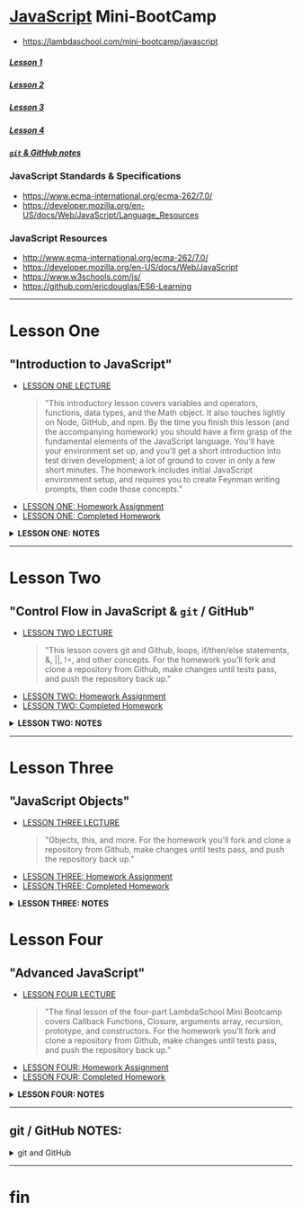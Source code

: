 # [JavaScript](https://www.javascript.com) Mini-BootCamp
- https://lambdaschool.com/mini-bootcamp/javascript
##### [Lesson 1](https://github.com/mixelpixel/JavaScript-mini-bootcamp#lesson-one)
##### [Lesson 2](https://github.com/mixelpixel/JavaScript-mini-bootcamp#lesson-two)
##### [Lesson 3](https://github.com/mixelpixel/JavaScript-mini-bootcamp#lesson-three)
##### [Lesson 4](https://github.com/mixelpixel/JavaScript-mini-bootcamp#lesson-four)
##### [`git` & GitHub notes](https://github.com/mixelpixel/JavaScript-mini-bootcamp#git--github-notes)
### JavaScript Standards & Specifications
- https://www.ecma-international.org/ecma-262/7.0/
- https://developer.mozilla.org/en-US/docs/Web/JavaScript/Language_Resources
### JavaScript Resources
- http://www.ecma-international.org/ecma-262/7.0/
- https://developer.mozilla.org/en-US/docs/Web/JavaScript
- https://www.w3schools.com/js/
- https://github.com/ericdouglas/ES6-Learning
***
# Lesson One
## "Introduction to JavaScript"
- [LESSON ONE LECTURE](https://youtu.be/fjjebMXE-P8)
   > "This introductory lesson covers variables and operators, functions, data types, and the Math object. It also touches lightly on Node, GitHub, and npm.
   > By the time you finish this lesson (and the accompanying homework) you should have a firm grasp of the fundamental elements of the JavaScript language. You'll have your environment set up, and you'll get a short introduction into test driven development; a lot of ground to cover in only a few short minutes.
   > The homework includes initial JavaScript environment setup, and requires you to create Feynman writing prompts, then code those concepts."
- [LESSON ONE: Homework Assignment](https://github.com/SunJieMing/js-minicamp-homework-1)
- [LESSON ONE: Completed Homework](https://github.com/mixelpixel/JavaScript-mini-bootcamp/tree/master/js-minicamp-homework-1-master)

<details><summary><b>LESSON ONE: NOTES</b></summary><p>

### LESSON ONE LECTURE NOTES
- [@07min](https://youtu.be/fjjebMXE-P8?t=7m) **Lecture starts**
- [@8m20s](https://youtu.be/fjjebMXE-P8?t=8m20s) **Node.js**
  - Download node from [nodejs.org](https://nodejs.org)
  - To exit the node interactive shell, type `.exit` or send EOL with ctrl+d, or ctrl+c twice.
- [@09min](https://youtu.be/fjjebMXE-P8?t=9) **command line basics**
- [@11min](https://youtu.be/fjjebMXE-P8?t=11) **`var` and `console.log();`**
  - JS declaring variables with "var" keyword & using console.log() for printing to screen/stdout.
  - JS is not "strongly Typed" - var works for eVARy data type (as opposed to C where each variable is declared along with its data type.)
  ```js
  var variable_name   = 'something'; // strings
  var favorite_number = 15;          // integers
  var likesPizza      = true;        // Boolean
  var age             = 30;
  var age             = age + 10;    // arithmetic + - / *
  var remainder       = 20 % 7       // % modular arithmetic returns the remainder

  console.log(variable_name);
  console.log(favorite_number);
  console.log(likesPizza);
  console.log(age);
  console.log(remainder):

  // etc...
  ```
- [@26min](https://youtu.be/fjjebMXE-P8?t=26) **Concatenation**
```js
var firstName = 'Ben';
var lastName = 'Nelson';
var fullName = firstName + ' ' + lastName;

console.log(fullName);
```
- [@28m20s](https://youtu.be/fjjebMXE-P8?t=28m20s) **Global Objects, methods and properties**
  - e.g. the "Math" object with methods: powers, round, ceil, floor, etc.

  ```js
  var twoCubed = Math.pow(2, 3);

  console.log(twoCubed);
  ```
- [@31m25s](https://youtu.be/fjjebMXE-P8?t=31m25s) All strings have the property: Length
```js
var greeting = "Hello World!";
var greetingLength = greeting.length;

console.log(greetingLength);
```
- [@32m45s](https://youtu.be/fjjebMXE-P8?t=32m45s) **Function**
```js
function funcName() {
  console.log('Hello');
}

console.log('Hi'); // gets printed first
funcName(); // invokes the function
```
- [@8m20s](https://youtu.be/fjjebMXE-P8?t=8m20s) **Function Arguments**, using keyword "function", function naming conventions (actions) and camelCase.
```js
function funcName(argument) {
  var greeting = 'Hello ' + argument);
  console.log(greeting);
}

var name1 = 'Ben'
funcName(name1);
funcName('Fred');
funcName('Ted');
funcName('Bob');
funcName('Alice');
funcName('Betty');
```
-  [@45min](https://youtu.be/fjjebMXE-P8?t=45m) **Return**
```js
function addTwoNumbers(x,y) {
  // console.log(x, y);
  var sum = x + y;
  return sum;
}

addTwoNumbers(2, 3);

var value = addTwoNumbers(3,4);

console.log(value);
```
- [@50min](https://youtu.be/fjjebMXE-P8?t=50m) **Scope**
```js
function addTwoNumbers(x,y) {
  // console.log(x, y);
  var sum = x + y; // <--- "sum" is declared INSIDE the function
  // return x + y
  return sum;
}
var value = addTwoNumbers(3,4);
console.log(value);

console.log(sum);  // <--- "sum" is scoped inside the function. NOT accessible outside the function.
```
- [@51m30s](https://youtu.be/fjjebMXE-P8?t=51m30s) **Branching Control Flow**
```js
function canDrive(age) {
  if (age >= 16) {
    return true;
  }
  return false;
}

var myAge = 50;
var iCanDrive = canDrive(myAge);
console.log(iCanDrive);

var hisAge = 10;
var = heCanDrive = canDrive(hisAge);
console.log(heCanDrive);

var herAge = 16;
var sheCanDrive = canDrive(herAge);
console.log(sheCanDrive);
```
- [@57m45s](https://youtu.be/fjjebMXE-P8?t=57m45s) **Homework on github**, npm install (comes with node), `npm test`, etc.
- [@1h9m](https://youtu.be/fjjebMXE-P8?t=1h9m) **Q&A**

</p></details>

***
# Lesson Two
## "Control Flow in JavaScript & `git` / GitHub"
- [LESSON TWO LECTURE](https://youtu.be/4LNf5qcQWHQ)
   > "This lesson covers git and Github, loops, if/then/else statements, &, ||, !=, and other concepts.
   > For the homework you'll fork and clone a repository from Github, make changes until tests pass, and push the repository back up."
- [LESSON TWO: Homework Assignment](https://github.com/SunJieMing/js-minicamp-homework-2)  
- [LESSON TWO: Completed Homework](https://github.com/mixelpixel/js-minicamp-homework-2/tree/master)  

<details><summary><b>LESSON TWO: NOTES</b></summary><p>

### LESSON TWO LECTURE NOTES
- NOTE: ALWAYS USE TRIPLE EQUALS === NOT DOUBLE EQUALS == !!!!!  
- [@2m30s](https://youtu.be/4LNf5qcQWHQ?t=2m30s) **Lecture starts**
- [@3m35s](https://youtu.be/4LNf5qcQWHQ?t=3m35s) **`git` & GitHub**
  GitHub is online storage.  
  `git` is the version control software.  
  Forking, downloading/cloning, status, staging, add, commit comments, resetting, branch master, origin master, push, pull request, branchin and merge  
- [@18m30s](https://youtu.be/4LNf5qcQWHQ?t=18m30s) **Conditionals If, Else, Else-If**
```js
if (true) {
  do this
} else {
  do that
}
```
```js
var food = 'Pizza';

if (food === 'Pizza') {
  console.log ('Yummy!');
} else {
  console.log('I would rather have pizza...');
}
```
```js
var food = 'Pizza';

if (food === 'Pizza') {
  console.log ('Yummy!');
} else if (food === 'Steak') {
  console.log('Super yummy!');
} else {
  console.log('I would rather have pizza...');
}
```
```js
var age = 16;
var hasDriversLicense = true;

// && and, || or, ! not, != not equal to, !false, !true, etc. <------------THIS
if (age >=16 && hasDriversLicense) {
  console.log('You can Drive');
} else {
  console.log('Call your mom to pick you up.');
}
```
- [@36m](https://youtu.be/4LNf5qcQWHQ?t=36m) **For loops**, iterating over arrays with index numbers.
```js
// as long as condition is true, for loop repeats.
for (var initial value; condition; iteration action) {
    do someting;
}
```
```js
for (var i = 0; i < 10; i++) {
    console.log(i + '. hi!');
}
```
```js
var favFoods = ['Steak', 'Mango', 'Curry']; // [[0], [1], [2], ...]] array

console.log(favFoods.length);
console.log(favFoods[0]);
console.log(favFoods[favFoods.length -1]); // always gives last item
```
```js
var favFoods = ['Steak', 'Mango', 'Curry'];

for (var i = 0; i < favFoods.length; i++) {
  if (favFoods[i] === 'Mango') {
    favFoods[i] = 'Pineapple';
  }
  console.log(favFoods[i]);
}
```
```js
var favFoods = ['Steak', 'Mango', 'Curry'];

favFoods.push('Ice Cream') // .push() adds item to the end
console.log(favFoods);

favFoods.pop();            // .pop() removes item from the end
console.log(favFoods);
```
- [@56m](https://youtu.be/4LNf5qcQWHQ?t=56m) **Q&A**

</p></details>

***

# Lesson Three
## "JavaScript Objects"
- [LESSON THREE LECTURE](https://youtu.be/Dc6YcYsT3UM)
   > "Objects, this, and more.
   > For the homework you'll fork and clone a repository from Github, make changes until tests pass, and push the repository back up."
- [LESSON THREE: Homework Assignment](https://github.com/SunJieMing/js-minicamp-homework-3)  
- [LESSON THREE: Completed Homework](https://github.com/mixelpixel/js-minicamp-homework-3)  

<details><summary><b>LESSON THREE: NOTES</b></summary><p>

### LESSON THREE LECTURE NOTES
- When assigning variables, instead of x _equals_ 5, x **gets** 5.  
- [@35s](https://youtu.be/Dc6YcYsT3UM?t=35s) **Lecture starts**
- [@1m34s](https://youtu.be/Dc6YcYsT3UM?t=1m34s) **Objects = {Keys: Values}**
  - Named keys are similar to the array index number
  - colons : separate the Key from the Value
  - object.key returns the value
```js
var object = {
  Key: Value,
}
```
```js
var user = {
  username: 'SunJieMing',
  password: 'password'
  age: 99,
  likesIceCream: true,
  sayHi: function() {       // <----- AN "ANONYMOUS" FUNCTION inside
    console.log('hello!');  // <----- an OBJECT is a called a METHOD
  },
  et: 'cetera'
  and: 'so on'
}
```
  - `console.log(user.username);` would return "SunJieMing"
    - **DOT notation**
    - **user** is the variable name that was assigned to an object containing key:value pairs.
    - **.** the dot following the object tells JS to get a **PROPERTY** which is declared in the object.
    - **username** is the property of the object "user"; it is a key which holds the value, "SunJieMing".
    - `console` is an object, `log` is a method, `user.username` is the argument which is passed to the `log` method.
  - object, dictionary, hash table - same idea, key:value, "constant lookup".
  - `user.age++;` will increment 99 to 100
  - `console.log(user);` will print out the entire object (the method will just be displayed as "sayHI: [FUNCTION]")
  - `user.sayHi();` invokes the method.
  - `user.isPremiun = true;` ADDS a KEY `isPremium` to the user object with the VALUE `true` BECAUSE isPremium does no yet exist as a KEY.
    - **BRACKET notation**
    - To enter numbers as KEYS they need to be in brackets and get turned into strings.
    - [@16m](https://youtu.be/Dc6YcYsT3UM?t=16m) the video breaks up... (he goes over it again [@24m54s](https://youtu.be/Dc6YcYsT3UM?t=24m54s))
    ```js
    var squares = {};
    squares[2] = 4;
    squares[5] = 25;

    console.log(squares); // <--- prints { '2': 4, '5': 5 }
    ```
  - [@16m30s](https://youtu.be/Dc6YcYsT3UM?t=16m30s) example similar to homework problem
    ```js
    function addProperty(object, newProperty, NewValue) {
      object[newProperty] = newValue;
      return object; // <-----------------------NECESSARY??????
    }

    addProperty(user, 'livesInUS', false); // new property variable name entered as a string

    console.log()
    ```
***
      - Not sure I quite understood what he's explaining about objects and arrays in memory.
***
  - `delete user.likesIceCream` ONLY use delete to remove a property from an OBJECT.
  - [@23m](https://youtu.be/Dc6YcYsT3UM?t=23m) **For-In Loops** - Iterating over objects:
  ```js
  for (var key in object) {
    action;
  }
  ```
  ```js
  var user = {
    username: 'SunJieMing',
    password: 'password',
    age: 99,
    likesIceCream: true,
    sayHi: function() {       // <----- AN "ANONYMOUS" FUNCTION inside
      console.log('hello!');  // <----- an OBJECT is a called a METHOD
    },
    et: 'cetera',
    and: 'so on'
  }

  delete user.likesIceCream;

  for (var key in user) { //                 <--- iterate over an object
    console.log('>>>key', key); //           <---
    console.log('>>>value', user[key]); //   <--- bracket notation
  }

  console.log(user);
  ```
  - `user['username']` <----- THESE ARE EQUIVALENT
  - `user.username`    <----- THESE ARE EQUIVALENT
  - use dot notation unless it doesn't work, then use brackets
  - [@28m22s](https://youtu.be/Dc6YcYsT3UM?t=28m22s) **this**
  ```js
  var users = [
  {
    username: 'SunJieMing',
    password: 'password',
    age: 99,
    likesIceCream: true,
    sayHi: function() {
      var sentence = 'My username is: ' + this.username;
      console.log(sentence);
    },
    et: 'cetera',
    and: 'so on'
  },
  {},
  {},
  {}
];

users[0].sayHi();
```
- [@33m18s](https://youtu.be/Dc6YcYsT3UM?t=33m18s) **REVIEW**
  - to create an object
  ```js
  var user = {};
  user.username = 'Ben';
  user.email = 'ben@lambdaschool.com';
  ```
  OR
  ```js
  var user = {;
    username: 'Ben',
    email: 'ben@lambdaschool.com'  
  }
  ```
- Math is a global object, console is a global object, modules, etc.
- [@36m](https://youtu.be/Dc6YcYsT3UM?t=36m) **LINTer**

</p></details>

# Lesson Four
## "Advanced JavaScript"
- [LESSON FOUR LECTURE](https://youtu.be/LowXf4APQtk)
   > "The final lesson of the four-part LambdaSchool Mini Bootcamp covers Callback Functions, Closure, arguments array, recursion, prototype, and constructors.
   > For the homework you'll fork and clone a repository from Github, make changes until tests pass, and push the repository back up."
- [LESSON FOUR: Homework Assignment](https://github.com/SunJieMing/js-minicamp-homework-4)  
- [LESSON FOUR: Completed Homework](https://github.com/mixelpixel/js-minicamp-homework-4/tree/master)  

<details><summary><b>LESSON FOUR: NOTES</b></summary><p>

### LESSON FOUR LECTURE NOTES
- [@3m30s](https://youtu.be/LowXf4APQtk?t=3m30s) **Lecture Starts**
  - https://jsbin.com
- [@4m25s](https://youtu.be/LowXf4APQtk?t=4m25s) **"Truthiness" & "Falsiness"**
  - How to detect if a property exists
  - any value can be interpreted as either a true value or a false value (or null, or undefined)
  ```js
  if (true) console.log('hi!')
  ```
  - true and !false print "hi!"
  - false and !true don't print
  - 0 is "falsey"
  - non-0 numbers are "truthy" (even negative numbers)
  - an empty string is "falsey"
  - a string with letters or numbers is "truthy"
  - an array [] is "truthy"
  - an object {} is "truthy"
  - null is "falsey"
  ```js
  function myFunc(x, y) {
    if (!x) console.log('no x!');
    if (!y) console.log('no y!');
  }
  ```
- [@11m25s](https://youtu.be/LowXf4APQtk?t=11m25s) **`arguments`**
  - https://developer.mozilla.org/en-US/docs/Web/JavaScript/Reference/Functions/arguments
  - `arguments` keyword. Has a length property.
  ```js
  function sumNumbers() {
    var total = 0;
    for (var i = 0; i < arguments.length; i++) {
      total += arguments[i];
    }
    console.log(total);
  }
  sumNumbers(1, 2, 3, 4, 5, 6, 6, 6, 6, 9)
  sumNumbers(0, 5, 5)
  ```
- [@14m25s](https://youtu.be/LowXf4APQtk?t=14m25s) **CALLBACKS & `.forEach(){};`**
  - "Callbacks" are passing in a function as an argument to another functions
  - `.forEach(function (value, index) {action});` method
  ```js
  var numbers = [1, 2, 3, 4,5];

  numbers.push(6);
  numbers.forEach(function (num) { // <--- just each array value
    console.log(num); // <----- Prints each item in the array
  });
  ```
  ```js
  var numbers = [1, 2, 3, 4,5];

  numbers.push(6);
  numbers.forEach(function (num, i) { // <--- each array value AND array index
    console.log(num + ' is at index ' + i); // <----- Prints each item in the array
  });
  ```
  - ^^^ This is the preferred JS method for iterating over arrays ^^^
  ```js
  function invokeCallback(cb) { // <--- 'cb' is convention for indicating callback use case
    cb();
  }

  function sayHi() {
    console.log('hi!');
  }

  function say NiHao() {
    console.log('ni hao!');
  }

  invokeCallback(sayHi);
  invokeCallBack(sayNiHao);
  ```
- [@22m15s](https://youtu.be/LowXf4APQtk?t=22m15s) **`reduce`**
  - https://developer.mozilla.org/en-US/docs/Web/JavaScript/Reference/Global_Objects/Array/Reduce
  ```js
  var numbers = [1, 2, 3, 4, 5];

  // reduce also takes a callback function and like forEach, it iterates
  var sum = numbers.reduce(function(runningTotal, num) {
    return runningTotal += num;
  });

  console.log(sum);
  ```
- [@28m](https://youtu.be/LowXf4APQtk?t=28m) **`map`**
  - iterates over array and maps values onto index locations
  ```js
  var name = array_name.map(function(x) {
    return action per array index;
  });
  ```
  ```js
  var numbers = [1, 2, 3, 4, 5];

  var newNums = numbers.map(function(num) {
    return 'hi';
  });

  console.log(newNums);
  ```
  ```js
  var numbers = [1, 2, 3, 4, 5];

  var squares = numbers.map(function(num) {
    return num * num;
  });

  console.log(squares);
  ```
- [@30m30s](https://youtu.be/LowXf4APQtk?t=30m30s) **CONSTRUCTORs & "this"**
  - Making lots of objects
  - Pseudo Classical Instantiation  
  - Making a TEMPLATE
  - Constructors are Upper Case.
  ```js
  function encryptPassword(password) {
    return 'ljsdnvljnqsdvqufvqnfd;vojnq;dfojnv;089247r98h9249hj';
  }

  function User(options) {
    /* new Object() */
    this.username = options.username;
    this.password = encryptPassword(options.password);
    this.email = options.email;
    /* return Object */
  }

  var ben = new User({
    username: 'SunJieMing',
    password: 'I love JS!',
    email: 'ben@lambdaschool.com'
  });

  console.log(ben);
  ```
  - ES6 syntactic sugar?
    - http://es6-features.org/#ClassDefinition
    - https://developer.mozilla.org/en-US/docs/Web/JavaScript/Reference/Classes
  ```js
  function encryptPassword(password) {
    return 'ljsdnvljnqsdvqufvqnfd;vojnq;dfojnv;089247r98h9249hj';
  }

  function User(options) {
    /* new Object() */
    this.username = options.username;
    this.password = encryptPassword(options.password);
    this.email = options.email;
    /* return Object */
  }

  var ben = new User({
    username: 'SunJieMing',
    password: 'I love JS!',
    email: 'ben@lambdaschool.com'
  });

  console.log(ben);

  var austen = new User({
    username: 'Austen',
    password: '12345',
    email: 'austen@lambdaschool.com'
  });

  console.log(austen);
  ```
- [@39m30s](https://youtu.be/LowXf4APQtk?t=39m30s) **Add a method to all the objects we create**
  ```js
  function Cat (options) {
    this.name = options.nae;
    this.age = options.age;
  }

  var pet_cat = [];

  pet_cat.push(new Cat({
    name: 'Snowball II',
    age: 5
  }));

  console.log(pet_cat);
  ```
  ```js
  function Cat (options) {
    this.name = options.name;
    this.age = options.age;
    this.meow = function() {
      console.log(this.name + ' says, \"Meow! I am ' + this.age + ' years old.\"');
    }
  }

  var snowballII = new Cat({
    name: 'Snowball II',
    age: 5
  });

  snowballII.meow();

  var snowballIII = new Cat({
  name: 'Snowball III',
  age: 2
  });

  snowballIII.meow();
  ```
- [@44m20s](https://youtu.be/LowXf4APQtk?t=44m20s) **PROTOTYPEs**
```js
function Cat (options) {
  this.name = options.name;
  this.age = options.age;
}

Cat.prototype.meow = function() {
  console.log(this.name + ' says, \"Meow! I am ' + this.age + ' years old.\"');
}

var snowballII = new Cat({
  name: 'Snowball II',
  age: 5
});

snowballII.meow();

var snowballIII = new Cat({
name: 'Snowball III',
age: 2
});

snowballIII.meow();
```
  - This is how Arrays have prototypes ("same with a string" not sure what Ben meant by this - ) e.g.
    - Array.prototype
    - Array is a built in JS keyword, Array.prototype is a constructor which is used behind the scenes to construct all arrays: `var arr = [];` => `var arr = new(Array);`
    ```js
    Array.prototype.sayHi = function() { // <--- upper case Array is a reserved word
      console.log('I\'m on the array!');
    }

    var array = [1, 2, 3, 4]; // <-------------- lower case array not reserved

    array.sayHi();

    console.log(array);
    ```
- [@49m](https://youtu.be/LowXf4APQtk?t=49m) **CLOSURE**
  - returning functions and the SCOPE of variables
  ```js
  function outer() {
    return function() {
      console.log('hi there!');
    };
  }

  var inner = outer();

  inner();

  var innerSameFunction = function() {
    console.log('hi there!');
  };

  innerSameFunction();
  ```
- WRAPPERS AROUND CALLBACK FUNCTIONS
  - If you return a function from a function the inner function remembers the SCOPE of the outer function.
  ```js
  var x = 5            // <--- x can't see vars inside the functions, but

  function outer(){
    x;                 // <--- inside the function they can see x (but not var z?)
    var y = 10;
    function inner(){
      x;               // <--- inside the inside function too!
      y;               // <--- inner function can see outer functions variable
      var z = 15;      // <--- inner variable only available to inner function
    }
  }
  ```
  ```js
  function outer() {
    var x = 10;
    return function() {
      console.log(x);
    };
  }

  var inner = outer();

  inner();
  ```
  - Cool Closure trick:
  ```js
  function limitFunctionCallCount(cb) {
    return function() {
      cb();
    };
  }

  function sayHi() {
    console.log('hi!');
  }

  var newSayHi = limitFunctionCallCount(sayHi);

  newSayHi();
  ```
  ```js
  function limitFunctionCallCount(cb, limit) {
    var callCount = 0
    return function() {
      if (callCount >= limit) return;
      callCount++;
      cb();
    };
  }

  function sayHi() {
    console.log('hi!');
  }

  var newSayHi = limitFunctionCallCount(sayHi, 5);

  newSayHi();
  newSayHi();
  newSayHi();
  newSayHi();
  newSayHi();
  newSayHi();
  newSayHi();
  newSayHi();
  newSayHi();
  newSayHi(); // Tried invoking it 10 times, but only 5 will run!
  ```
- Note about homework ~1h00m00s
- [@1h01m13s](https://youtu.be/LowXf4APQtk?t=1h01m13s) **RECURSION**
  - essentially it's another way of iterating (looping)
  - depending on the situation, recursion can be simpler (less code) than a for-loop - especially if you've got a big complicated function.
  ```js
  // 1,   1,   2,   3,   5,   8,   13,  21, etc...  (Fibbonacci values)
  // 1st, 2nd, 3rd, 4th, 5th, 6th, 7th, 8th, etc... [position, nth Fibbo #]
  function nFibbonacci(n) {   // <---- calculating the nth Fibbonacci #
    if (n < 3) return 1;      // <-------------------- ********BASE CASE********
    return nFibbonacci(n - 2) + nFibbonacci(n - 1);
  }

  var result = nFibbonacci(3);

  console.log(result);
  ```
  - BASE CASE is like the condition which stops the for loop
  - recursive function can get out of hand if the "call stack" is too big.
- [@1h12m](https://youtu.be/LowXf4APQtk?t=1h12m) Wrap up

</p></details>

***
## git / GitHub NOTES:

<details><summary>git and GitHub</summary><p>

### I initialized this repository as a local `git init` and **_then_** set up the GitHub repository.  
- `mkdir JavaScript-mini-bootcamp`
- `cd JavaScript-mini-bootcamp`
- `git init`
- `touch README.md`
- `touch .gitignore`
- `git status`
- `git add .`
- `git commit -m "first!"`
- @GitHub.com I made a new repository: "JavaScript-mini-bootcamp" (no README.md or .gitignore)
- copied the URL: https://github.com/mixelpixel/JavaScript-mini-bootcamp.git
- `git remote add origin https://github.com/mixelpixel/JavaScript-mini-bootcamp.git`
- `git remote -v`
- `git push -u origin master`
Per: https://help.github.com/articles/adding-an-existing-project-to-github-using-the-command-line/  

### Homework #1 was downloaded from SunJieMing's site (not forked)
- Note the appended "-master" in the url ()& local repo):
- https://github.com/mixelpixel/JavaScript-mini-bootcamp/tree/master/js-minicamp-homework-1-master
- the "Download Zip" folder came with the appended "-master"
- The downloaded files were placed in my local JavaScript-mini-bootcamp repository
- The downloaded files were git add, commit, pushed...

### For Homework #2 I made a submodule.  
Per: https://git-scm.com/book/en/v2/Git-Tools-Submodules
- Fork https://github.com/SunJieMing/js-minicamp-homework-2
- ...creating: https://github.com/mixelpixel/js-minicamp-homework-2
- copied URL
- `$  git submodule add https://github.com/mixelpixel/js-minicamp-homework-2.git`
- `git status`

### For Homework #3 I nested a cloned fork.
- Mostly just to see if there was any noticeable difference in commits/pushes.
- Seems like the nested repo on github is not linked, just noted...
- I might delete this and sub-module cuz I like that on GitHub I can descend into the submodule (even if I can't ascend out of it...)

### For Homework #4 I submoduled a fork.
Per: https://git-scm.com/book/en/v2/Git-Tools-Submodules
- Fork https://github.com/SunJieMing/js-minicamp-homework-4
- ...creating: https://github.com/mixelpixel/js-minicamp-homework-4
- copied URL
- `$  git submodule add https://github.com/mixelpixel/js-minicamp-homework-4.git`
- `git status`

</p></details>

***
# fin
